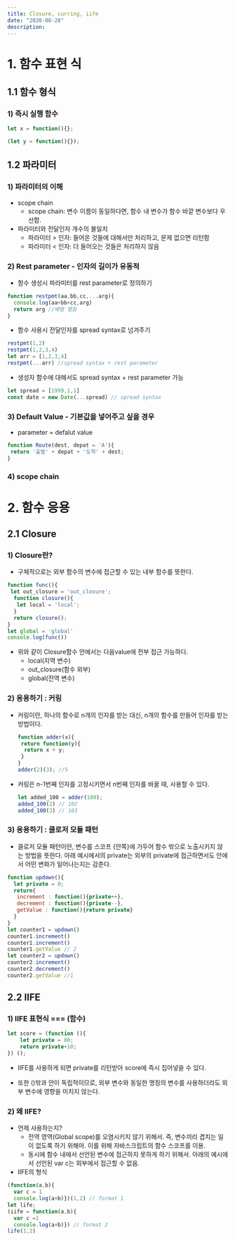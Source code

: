 ```yaml
---
title: Closure, curring, iife
date: "2020-08-28"
description: 
---
```

# 1. 함수 표현 식

## 1.1 함수 형식
### 1) 즉시 실행 함수

```js
let x = function(){};

(let y = function(){});
```


## 1.2 파라미터

### 1) 파라미터의 이해
- scope chain
    - scope chain: 변수 이름이 동일하다면, 함수 내 변수가 함수 바깥 변수보다 우선함.
- 파라미터와 전달인자 개수의 불일치 
	- 파라미터 > 인자: 들어온 것들에 대해서만 처리하고, 문제 없으면 리턴함
    - 파라미터 < 인자: 더 들어오는 것들은 처리하지 않음



### 2) Rest parameter - 인자의 길이가 유동적
- 함수 생성시 파라미터를 rest parameter로 정의하기
~~~js 
function restpmt(aa,bb,cc,...arg){
  console.log(aa+bb+cc,arg)
  return arg //배열 뱉음
}
~~~
- 함수 사용시 전달인자를 spread syntax로 넘겨주기
```js
restpmt(1,2)
restpmt(1,2,3,4)
let arr = [1,2,3,4]
restpmt(...arr)	//spread syntax + rest parameter
```
- 생성자 함수에 대해서도 spread syntax + rest parameter 가능
```js
let spread = [1999,1,1]
const date = new Date(...spread) // spread syntax
```


### 3) Default Value - 기본값을 넣어주고 싶을 경우

- parameter = defalut value

```js
function Route(dest, depat = 'A'){
 return '출발' + depat + '도착' + dest;
}
```

### 4) scope chain



# 2. 함수 응용
## 2.1 Closure

### 1) Closure란?

- 구체적으로는 외부 함수의 변수에 접근할 수 있는 내부 함수를 뜻한다.

~~~js
function func(){
 let out_closure = 'out_closure'; 
  function closure(){
   let local = 'local'; 
  }
  return closure();
}
let global = 'global'
console.log(func())
~~~


- 위와 같이 Closure함수 안에서는 다음value에 전부 접근 가능하다.
  - local(지역 변수)
  - out_closure(함수 외부)
  - global(전역 변수)


### 2) 응용하기 : 커링

- 커링이란, 하나의 함수로 n개의 인자를 받는 대신, n개의 함수를 만들어 인자를 받는 방법이다.

  ~~~js
  function adder(x){
   return function(y){
    return x + y; 
   }
  }
  adder(2)(3); //5
  ~~~
- 커링은 n-1번째 인자를 고정시키면서 n번째 인자를 바꿀 때, 사용할 수 있다.

  ~~~js
  let added_100 = adder(100);
  added_100(2) // 102
  added_100(3) // 103
  ~~~
  
### 3) 응용하기 : 클로저 모듈 패턴 

- 클로저 모듈 패턴이란, 변수를 스코프 {안쪽}에 가두어 함수 밖으로 노출시키지 않는 방법을 뜻한다. 아래 예시에서의 private는 외부의 private에 접근하면서도 안에서 어떤 변화가 일어나는지는 감춘다.

~~~js
function updown(){
  let private = 0;
  return{
   increment : function(){private++},
   decrement : function(){private--},
   getValue : function(){return private}
  }  
}
let counter1 = updown()
counter1.increment()
counter1.increment()
counter1.getValue // 2
let counter2 = updown()
counter2.increment()
counter2.decrement()
counter2.getValue //1
~~~


## 2.2 IIFE
### 1) IIFE 표현식 === (함수)

```js
let score = (function (){
	let private = 80;
  	return private+10;
}) ();
```
- IIFE를 사용하게 되면 private를 리턴받아 score에 즉시 집어넣을 수 있다.

- 또한 ()밖과 안이 독립적이므로, 외부 변수와 동일한 명칭의 변수를 사용하더라도 외부 변수에 영향을 미치지 않는다.

### 2) 왜 IIFE?
- 언제 사용하는지?
  - 전역 영역(Global scope)를 오염시키지 않기 위해서. 즉, 변수끼리 겹치는 일이 없도록 하기 위해마. 이를 위해 자바스크립트의 함수 스코프를 이용.
  - 동시에 함수 내에서 선언된 변수에 접근하지 못하게 하기 위해서. 아래의 예시에서 선언된 var c는 외부에서 접근할 수 없음.
- IIFE의 형식
```js
(function(a,b){
  var c = 1
  console.log(a+b)})(1,2) // format 1
let life;
(iife = function(a,b){
  var c =1
  console.log(a+b)}) // format 2
life(1,2)

